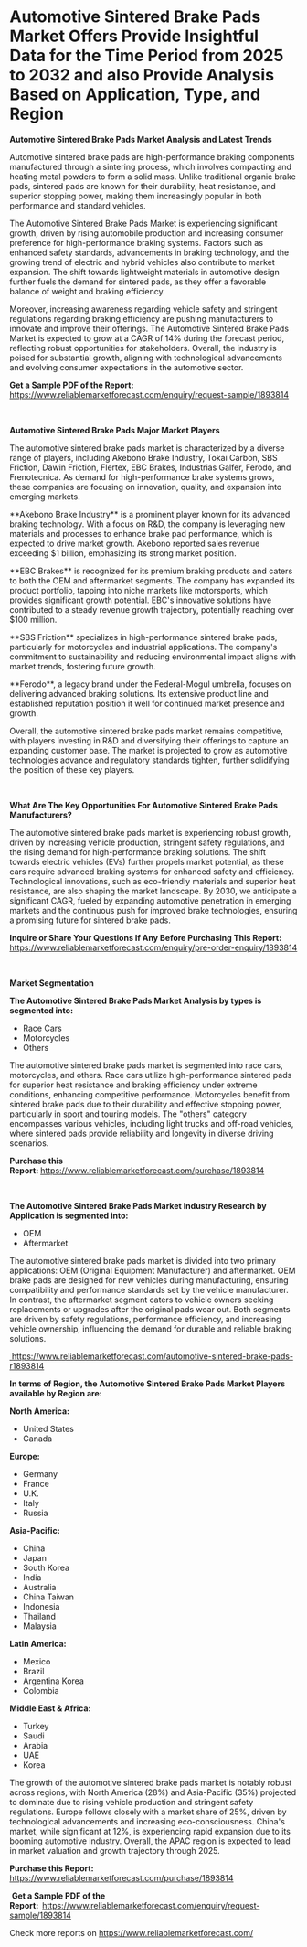 <p><h1>Automotive Sintered Brake Pads Market Offers Provide Insightful Data for the Time Period from 2025 to 2032 and also Provide Analysis Based on Application, Type, and Region</h1></p><p><strong>Automotive Sintered Brake Pads Market Analysis and Latest Trends</strong></p>
<p><p>Automotive sintered brake pads are high-performance braking components manufactured through a sintering process, which involves compacting and heating metal powders to form a solid mass. Unlike traditional organic brake pads, sintered pads are known for their durability, heat resistance, and superior stopping power, making them increasingly popular in both performance and standard vehicles.</p><p>The Automotive Sintered Brake Pads Market is experiencing significant growth, driven by rising automobile production and increasing consumer preference for high-performance braking systems. Factors such as enhanced safety standards, advancements in braking technology, and the growing trend of electric and hybrid vehicles also contribute to market expansion. The shift towards lightweight materials in automotive design further fuels the demand for sintered pads, as they offer a favorable balance of weight and braking efficiency.</p><p>Moreover, increasing awareness regarding vehicle safety and stringent regulations regarding braking efficiency are pushing manufacturers to innovate and improve their offerings. The Automotive Sintered Brake Pads Market is expected to grow at a CAGR of 14% during the forecast period, reflecting robust opportunities for stakeholders. Overall, the industry is poised for substantial growth, aligning with technological advancements and evolving consumer expectations in the automotive sector.</p></p>
<p><strong>Get a Sample PDF of the Report:&nbsp;</strong> <a href="https://www.reliablemarketforecast.com/enquiry/request-sample/1893814?utm_campaign=3223&utm_medium=2&utm_source=Github&utm_content=ia&utm_term=31032025&utm_id=automotive-sintered-brake-pads">https://www.reliablemarketforecast.com/enquiry/request-sample/1893814</a></p>
<p>&nbsp;</p>
<p><strong>Automotive Sintered Brake Pads Major Market Players</strong></p>
<p><p>The automotive sintered brake pads market is characterized by a diverse range of players, including Akebono Brake Industry, Tokai Carbon, SBS Friction, Dawin Friction, Flertex, EBC Brakes, Industrias Galfer, Ferodo, and Frenotecnica. As demand for high-performance brake systems grows, these companies are focusing on innovation, quality, and expansion into emerging markets.</p><p>**Akebono Brake Industry** is a prominent player known for its advanced braking technology. With a focus on R&D, the company is leveraging new materials and processes to enhance brake pad performance, which is expected to drive market growth. Akebono reported sales revenue exceeding $1 billion, emphasizing its strong market position.</p><p>**EBC Brakes** is recognized for its premium braking products and caters to both the OEM and aftermarket segments. The company has expanded its product portfolio, tapping into niche markets like motorsports, which provides significant growth potential. EBC's innovative solutions have contributed to a steady revenue growth trajectory, potentially reaching over $100 million.</p><p>**SBS Friction** specializes in high-performance sintered brake pads, particularly for motorcycles and industrial applications. The company's commitment to sustainability and reducing environmental impact aligns with market trends, fostering future growth. </p><p>**Ferodo**, a legacy brand under the Federal-Mogul umbrella, focuses on delivering advanced braking solutions. Its extensive product line and established reputation position it well for continued market presence and growth. </p><p>Overall, the automotive sintered brake pads market remains competitive, with players investing in R&D and diversifying their offerings to capture an expanding customer base. The market is projected to grow as automotive technologies advance and regulatory standards tighten, further solidifying the position of these key players.</p></p>
<p>&nbsp;</p>
<p><strong>What Are The Key Opportunities For Automotive Sintered Brake Pads Manufacturers?</strong></p>
<p><p>The automotive sintered brake pads market is experiencing robust growth, driven by increasing vehicle production, stringent safety regulations, and the rising demand for high-performance braking solutions. The shift towards electric vehicles (EVs) further propels market potential, as these cars require advanced braking systems for enhanced safety and efficiency. Technological innovations, such as eco-friendly materials and superior heat resistance, are also shaping the market landscape. By 2030, we anticipate a significant CAGR, fueled by expanding automotive penetration in emerging markets and the continuous push for improved brake technologies, ensuring a promising future for sintered brake pads.</p></p>
<p><strong>Inquire or Share Your Questions If Any Before Purchasing This Report:</strong> <a href="https://www.reliablemarketforecast.com/enquiry/pre-order-enquiry/1893814?utm_campaign=3223&utm_medium=2&utm_source=Github&utm_content=ia&utm_term=31032025&utm_id=automotive-sintered-brake-pads">https://www.reliablemarketforecast.com/enquiry/pre-order-enquiry/1893814</a></p>
<p>&nbsp;</p>
<p><strong>Market Segmentation</strong></p>
<p><strong>The Automotive Sintered Brake Pads Market Analysis by types is segmented into:</strong></p>
<p><ul><li>Race Cars</li><li>Motorcycles</li><li>Others</li></ul></p>
<p><p>The automotive sintered brake pads market is segmented into race cars, motorcycles, and others. Race cars utilize high-performance sintered pads for superior heat resistance and braking efficiency under extreme conditions, enhancing competitive performance. Motorcycles benefit from sintered brake pads due to their durability and effective stopping power, particularly in sport and touring models. The "others" category encompasses various vehicles, including light trucks and off-road vehicles, where sintered pads provide reliability and longevity in diverse driving scenarios.</p></p>
<p><strong>Purchase this Report:&nbsp;</strong><a href="https://www.reliablemarketforecast.com/purchase/1893814?utm_campaign=3223&utm_medium=2&utm_source=Github&utm_content=ia&utm_term=31032025&utm_id=automotive-sintered-brake-pads">https://www.reliablemarketforecast.com/purchase/1893814</a></p>
<p>&nbsp;</p>
<p><strong>The Automotive Sintered Brake Pads Market Industry Research by Application is segmented into:</strong></p>
<p><ul><li>OEM</li><li>Aftermarket</li></ul></p>
<p><p>The automotive sintered brake pads market is divided into two primary applications: OEM (Original Equipment Manufacturer) and aftermarket. OEM brake pads are designed for new vehicles during manufacturing, ensuring compatibility and performance standards set by the vehicle manufacturer. In contrast, the aftermarket segment caters to vehicle owners seeking replacements or upgrades after the original pads wear out. Both segments are driven by safety regulations, performance efficiency, and increasing vehicle ownership, influencing the demand for durable and reliable braking solutions.</p></p>
<p><a href="https://www.reliablemarketforecast.com/automotive-sintered-brake-pads-r1893814?utm_campaign=3223&utm_medium=2&utm_source=Github&utm_content=ia&utm_term=31032025&utm_id=automotive-sintered-brake-pads">&nbsp;https://www.reliablemarketforecast.com/automotive-sintered-brake-pads-r1893814</a></p>
<p><strong>In terms of Region, the Automotive Sintered Brake Pads Market Players available by Region are:</strong></p>
<p>
    <p> <strong> North America: </strong>
        <ul>
            <li>United States</li>
            <li>Canada</li>
        </ul>
        </p> 
    <p> <strong> Europe: </strong>
        <ul>
            <li>Germany</li>
            <li>France</li>
            <li>U.K.</li>
            <li>Italy</li>
            <li>Russia</li>
        </ul>
        </p> 
    <p> <strong> Asia-Pacific: </strong>
        <ul>
            <li>China</li>
            <li>Japan</li>
            <li>South Korea</li>
            <li>India</li>
            <li>Australia</li>
            <li>China Taiwan</li>
            <li>Indonesia</li>
            <li>Thailand</li>
            <li>Malaysia</li>
        </ul>
        </p> 
    <p> <strong> Latin America: </strong>
        <ul>
            <li>Mexico</li>
            <li>Brazil</li>
            <li>Argentina Korea</li>
            <li>Colombia</li>
        </ul>
        </p> 
    <p> <strong> Middle East & Africa: </strong>
        <ul>
            <li>Turkey</li>
            <li>Saudi</li>
            <li>Arabia</li>
            <li>UAE</li>
            <li>Korea</li>
        </ul>
    </p>
    </p>
<p><p>The growth of the automotive sintered brake pads market is notably robust across regions, with North America (28%) and Asia-Pacific (35%) projected to dominate due to rising vehicle production and stringent safety regulations. Europe follows closely with a market share of 25%, driven by technological advancements and increasing eco-consciousness. China's market, while significant at 12%, is experiencing rapid expansion due to its booming automotive industry. Overall, the APAC region is expected to lead in market valuation and growth trajectory through 2025.</p></p>
<p><strong>Purchase this Report: </strong><a href="https://www.reliablemarketforecast.com/purchase/1893814?utm_campaign=3223&utm_medium=2&utm_source=Github&utm_content=ia&utm_term=31032025&utm_id=automotive-sintered-brake-pads">https://www.reliablemarketforecast.com/purchase/1893814</a></p>
<p>&nbsp;<strong>Get a Sample PDF of the Report:&nbsp;&nbsp;</strong><a href="https://www.reliablemarketforecast.com/enquiry/request-sample/1893814?utm_campaign=3223&utm_medium=2&utm_source=Github&utm_content=ia&utm_term=31032025&utm_id=automotive-sintered-brake-pads">https://www.reliablemarketforecast.com/enquiry/request-sample/1893814</a></p>
<p><strong></strong></p>
<p>Check more reports on <a href="https://www.reliablemarketforecast.com/?utm_campaign=3223&utm_medium=2&utm_source=Github&utm_content=ia&utm_term=31032025&utm_id=automotive-sintered-brake-pads">https://www.reliablemarketforecast.com/</a></p>